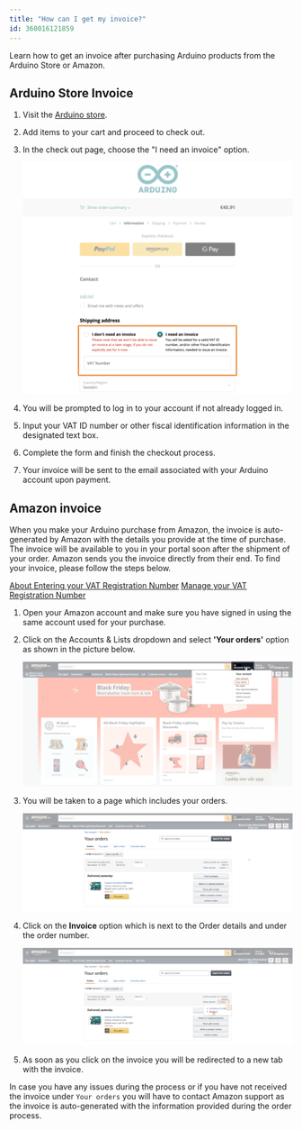 ```yaml
---
title: "How can I get my invoice?"
id: 360016121859
---
```


Learn how to get an invoice after purchasing Arduino products from the Arduino Store or Amazon.

## Arduino Store Invoice

1. Visit the [Arduino store](https://store.arduino.cc/).

2. Add items to your cart and proceed to check out.

3. In the check out page, choose the "I need an invoice" option.

   ![Check out page with "I need an invoice" option selected](img/Arduino-store-invoice.png)

4. You will be prompted to log in to your account if not already logged in.

5. Input your VAT ID number or other fiscal identification information in the designated text box.

6. Complete the form and finish the checkout process. 

7. Your invoice will be sent to the email associated with your Arduino account upon payment.

## Amazon invoice

<!--  Try to minimize this info and add more links to their resources-->

When you make your Arduino purchase from Amazon, the invoice is auto-generated by Amazon with the details you provide at the time of purchase. The invoice will be available to you in your portal soon after the shipment of your order. Amazon sends you the invoice directly from their end. To find your invoice, please follow the steps below.

[About Entering your VAT Registration Number](https://www.amazon.de/-/en/gp/help/customer/display.html?nodeId=GXLHSERYZ2WM39CR)
[Manage your VAT Registration Number](https://www.amazon.de/-/en/gp/help/customer/display.html?nodeId=GSSLNVJHYW9X5UCF)

1. Open your Amazon account and make sure you have signed in using the same account used for your purchase.

2. Click on the Accounts & Lists dropdown and select **'Your orders'** option as shown in the picture below.

   ![Amazon - Your Orders](img/AZ_YourOrders.png "Amazon - Your Orders")

3. You will be taken to a page which includes your orders.

   ![Amazon - Order List](img/AZ_OrderList.png "Amazon - Order List")

4. Click on the **Invoice** option which is next to the Order details and under the order number.

   ![Amazon - Order invoice](img/AZ_OrderInvoice.png "Amazon - Order invoice")

5. As soon as you click on the invoice you will be redirected to a new tab with the invoice.

In case you have any issues during the process or if you have not received the invoice under `Your orders` you will have to contact Amazon support as the invoice is auto-generated with the information provided during the order process.

